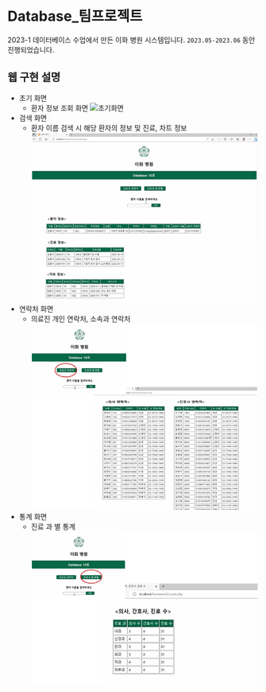 # Database_팀프로젝트
 2023-1 데이터베이스 수업에서 만든 이화 병원 시스템입니다. `2023.05-2023.06` 동안 진행되었습니다.

## 웹 구현 설명
* 초기 화면
  * 환자 정보 조회 화면
![초기화면](/img/초화면.png)
* 검색 화면
  * 환자 이름 검색 시 해당 환자의 정보 및 진료, 차트 정보
![검색화면](/img/검색화면.png)
* 연락처 화면
  * 의료진 개인 연락처, 소속과 연락처
![연락처화면](/img/연락처화면.png)
* 통계 화면
  * 진료 과 별 통계
![통계화면](/img/통계화면.png)
